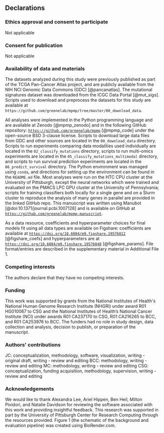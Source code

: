## Declarations

### Ethics approval and consent to participate

Not applicable

### Consent for publication

Not applicable

### Availability of data and materials

The datasets analyzed during this study were previously published as part of the TCGA Pan-Cancer Atlas project, and are publicly available from the NIH NCI Genomic Data Commons (GDC) [@pancanatlas]. The mutational signatures dataset was downloaded from the ICGC Data Portal [@mut_sigs]. Scripts used to download and preprocess the datasets for this study are available at `https://github.com/greenelab/mpmp/tree/master/00_download_data`.

All analyses were implemented in the Python programming language and are available at Zenodo [@mpmp_zenodo] and in the following GitHub repository: [`https://github.com/greenelab/mpmp`](https://github.com/greenelab/mpmp) [@mpmp_code] under the open-source BSD 3-clause license.
Scripts to download large data files from GDC and other sources are located in the `00_download_data` directory.
Scripts to run experiments comparing data modalities used individually are located in the `02_classify_mutations` directory, scripts to run multi-omics experiments are located in the `05_classify_mutations_multimodal` directory, and scripts to run survival prediction experiments are located in the `06_predict_survival` directory.
The Python environment was managed using `conda`, and directions for setting up the environment can be found in the `README.md` file.
Most analyses were run on the HTC CPU cluster at the University of Pittsburgh, except the neural networks which were trained and evaluated on the PMACS LPC GPU cluster at the University of Pennsylvania; scripts for training classifiers both locally for a single gene and on a Slurm cluster to reproduce the analysis of many genes in parallel are provided in the linked GitHub repo.
This manuscript was written using Manubot [@doi:10.1371/journal.pcbi.1007128] and is available on GitHub at [`https://github.com/greenelab/mpmp-manuscript`](https://github.com/greenelab/mpmp-manuscript).

As a data resource, coefficients and hyperparameter choices for final models fit using all data types are available on Figshare: coefficients are available at [`https://doi.org/10.6084/m9.figshare.19576012`](https://doi.org/10.6084/m9.figshare.19576012) [@figshare_coefs] and hyperparameters are at [`https://doi.org/10.6084/m9.figshare.19576048`](https://doi.org/10.6084/m9.figshare.19576048) [@figshare_params]. File format/entries are described in the supplementary material in Additional File 1.

### Competing interests

The authors declare that they have no competing interests.

### Funding

This work was supported by grants from the National Institutes of Health's National Human Genome Research Institute (NHGRI) under award R01 HG010067 to CSG and the National Institutes of Health’s National Cancer Institute (NCI) under awards R01 CA237170 to CSG, R01 CA216265 to BCC, and R01 CA253976 to BCC.
The funders had no role in study design, data collection and analysis, decision to publish, or preparation of the manuscript.

### Authors' contributions

JC: conceptualization, methodology, software, visualization, writing - original draft, writing - review and editing
BCC: methodology, writing - review and editing
MC: methodology, writing - review and editing
CSG: conceptualization, funding acquisition, methodology, supervision, writing - review and editing

### Acknowledgements

We would like to thank Alexandra Lee, Ariel Hippen, Ben Heil, Milton Pividori, and Natalie Davidson for reviewing the software associated with this work and providing insightful feedback.
This research was supported in part by the University of Pittsburgh Center for Research Computing through the resources provided.
Figure 1 (the schematic of the background and evaluation pipeline) was created using BioRender.com.

